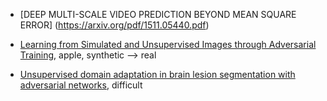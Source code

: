 

- [DEEP MULTI-SCALE VIDEO PREDICTION BEYOND MEAN SQUARE ERROR] (https://arxiv.org/pdf/1511.05440.pdf)
- [Learning from Simulated and Unsupervised Images through Adversarial Training](https://arxiv.org/pdf/1612.07828.pdf), apple, synthetic --> real








- [Unsupervised domain adaptation in brain lesion segmentation with adversarial networks](https://arxiv.org/pdf/1612.08894.pdf), difficult
